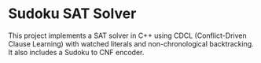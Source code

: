 # Sudoku SAT Solver

This project implements a SAT solver in C++ using CDCL (Conflict-Driven Clause Learning) 
with watched literals and non-chronological backtracking. It also includes a Sudoku to CNF encoder.
